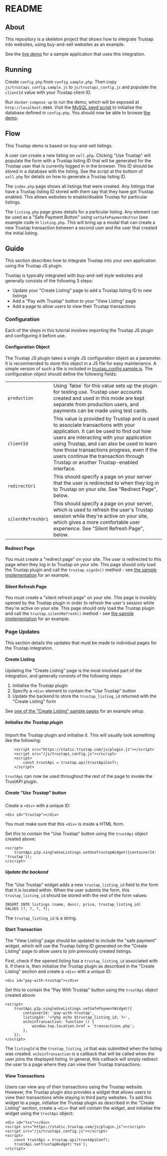 README
======

About
-----

This repository is a skeleton project that shows how to integrate Trustap into
websites, using buy-and-sell websites as an example.

See the [live demo](https://demo.trustap.com) for a sample application that
uses this integration.

Running
-------

Create `config.php` from `config.sample.php`. Then copy
`js/trustapi_config.sample.js` to `js/trustapi_config.js` and populate the
`clientId` value with your Trustap client ID.

Run `docker-compose up` to run the demo, which will be exposed at
`http://localhost:8080`. Visit the [MySQL seed
script](http://localhost:8080/reseed_mysql.php) to initialise the database
defined in `config.php`. You should now be able to browse [the
demo](http://localhost:8080).

Flow
----

This Trustap demo is based on buy-and-sell listings.

A user can create a new listing on `sell.php`. Clicking "Use Trustap" will
populate the form with a Trustap listing ID that will be generated for the
Trustap user that is currently logged in in the browser. This ID should be
stored in a database with the listing. See the script at the bottom of
`sell.php` for details on how to generate a Trustap listing ID.

The `index.php` page shows all listings that were created. Any listings that
have a Trustap listing ID stored with them say that they have got Trustap
enabled. This allows websites to enable/disable Trustap for particular listings.

The `listing.php` page gives details for a particular listing. Any element can
be used as a "Safe Payment Button" using `setSafePaymentButton` (see example
code in `listing.php`. This will bring up a modal that can create a new Trustap
transaction between a second user and the user that created the initial listing.

Guide
-----

This section describes how to integrate Trustap into your own application using
the Trustap JS plugin.

Trustap is typically integrated with buy-and-sell style websites and generally
consists of the following 3 steps:

* Update your "Create Listing" page to add a Trustap listing ID to new listings
* Add a "Pay with Trustap" button to your "View Listing" page
* Add a page to allow users to view their Trustap transactions

### Configuration

Each of the steps in this tutorial involves importing the Trustap JS plugin and
configuring it before use.

#### Configuration Object

The Trustap JS plugin takes a single JS configuration object as a parameter. It
is recommended to store this object in a JS file for easy maintenance. A simple
version of such a file is included in
[trustap_config.sample.js](js/trustap_config.sample.js). The configuration
object should define the following fields:

<table>
    <tr>
        <td><code>production</code></td>
        <td>
            Using `false` for this value sets up the plugin for testing use.
            Trustap user accounts created and used in this mode are kept
            separate from production users, and payments can be made using test
            cards.
        </td>
    </tr>
    <tr>
        <td><code>clientId</code></td>
        <td>
            This value is provided by Trustap and is used to associate
            transactions with your application. It can be used to find out how
            users are interacting with your application using Trustap, and can
            also be used to learn how those transactions progress, even if the
            users continue the transaction through Trustap or another
            Trustap-enabled interface.
        </td>
    </tr>
    <tr>
        <td><code>redirectUri</code></td>
        <td>
            This should specify a page on your server that the user is
            redirected to when they log in to Trustap on your site. See
            "Redirect Page", below.
        </td>
    </tr>
    <tr>
        <td><code>silentRefreshUri</code></td>
        <td>
            This should specify a page on your server, which is used to refresh
            the user's Trustap session while they're active on your site, which
            gives a more comfortable user experience. See
            "Silent Refresh Page", below.
        </td>
    </tr>
</table>

#### Redirect Page

You must create a "redirect page" on your site. The user is redirected to this
page when they log in to Trustap on your site. This page should only load the
Trustap plugin and call the `trustap.signIn()` method - see [the sample
implementation](intg/trustapi_sign_in.php) for an example.

#### Silent Refresh Page

You must create a "silent refresh page" on your site. This page is invisibly
opened by the Trustap plugin in order to refresh the user's session while
they're active on your site. This page should only load the Trustap plugin and
call the `trustap.silentRefresh()` method - see [the sample
implementation](intg/trustapi_silent_refresh.php) for an example.

### Page Updates

This section details the updates that must be made to individual pages for the
Trustap integration.

#### Create Listing

Updating the "Create Listing" page is the most involved part of the integration,
and generally consists of the following steps:

1. Initialise the Trustap plugin
2. Specify a `<div>` element to contain the "Use Trustap" button
3. Update the backend to store the `trustap_listing_id` returned with the
   "Create Listing" form

See [one of the "Create Listing" sample pages](p2p/sell.php) for an example
setup.

##### Initialise the Trustap plugin

Import the Trustap plugin and initialise it. This will usually look something
like the following:

        <script src="https://static.trustap.com/js/plugin.js"></script>
        <script src="/js/trustapi_config.js"></script>
        <script>
            const trustApi = trustap.api(trustApiConf);
        </script>

`trustApi` can now be used throughout the rest of the page to invoke the
TrustAPI plugin.

##### Create "Use Trustap" button

Create a `<div>` with a unique ID:

    <div id="trustap"></div>

You must make sure that this `<div>` is inside a HTML form.

Set this to contain the "Use Trustap" button using the `trustApi` object created
above:

    <script>
        trustApi.p2p.singleUseListings.setUseTrustapWidget({containerId: 'trustap'});
    </script>

##### Update the backend

The "Use Trustap" widget adds a new `trustap_listing_id` field to the form that
it is located within. When the user submits the form, this `trustap_listing_id`
should be stored with the rest of the form values:

    INSERT INTO listings (name, descr, price, trustap_listing_id)
    VALUES (?, ?, ?, ?);

The `trustap_listing_id` is a string.

#### Start Transaction

The "View Listing" page should be updated to include the "safe payment" widget,
which will use the Trustap listing ID generated on the "Create Listing" page to
allow users to join previously created listings.

First, check if the opened listing has a `trustap_listing_id` associated with
it. If there is, then initialise the Trustap plugin as described in the "Create
Listing" section and create a `<div>` with a unique ID:

    <div id="pay-with-trustap"></div>

Set this to contain the "Pay With Trustap" button using the `trustApi` object
created above:

    <script>
        trustApi.p2p.singleUseListings.setSafePaymentWidget({
            containerId: 'pay-with-trustap',
            listingId: '<?php echo $trustap_listing_id; ?>',
            onJoinTransaction: function () {
                window.top.location.href = 'transactions.php';
            },
        });
    </script>

The `listingId` is the `trustap_listing_id` that was submitted when the listing
was created. `onJoinTransaction` is a callback that will be called when the user
joins the displayed listing. In general, this callback will simply redirect the
user to a page where they can view their Trustap transactions.

#### View Transactions

Users can view any of their transactions using the Trustap website. However, the
Trustap plugin also provides a widget that allows users to view their
transactions while staying in third party websites. To add this widget to a
page, initialise the Trustap plugin as described in the "Create Listing"
section, create a `<div>` that will contain the widget, and initialise the
widget using the `trustApi` object:

    <div id="txs"></div>
    <script src="https://static.trustap.com/js/plugin.js"></script>
    <script src="/js/trustapi_config.js"></script>
    <script>
        const trustApi = trustap.api(trustApiConf);
        trustApi.setTrustapWidget('txs');
    </script>
